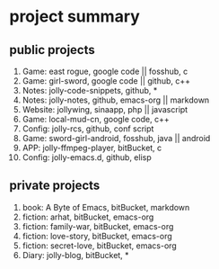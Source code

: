 

# project summary #

## public projects ##
1. Game: east rogue, google code || fosshub, c
2. Game: girl-sword, google code || github, c++
3. Notes: jolly-code-snippets, github, *
4. Notes: jolly-notes, github, emacs-org || markdown
5. Website: jollywing, sinaapp, php || javascript
6. Game: local-mud-cn, google code, c++
7. Config: jolly-rcs, github, conf script
8. Game: sword-girl-android, fosshub, java || android
9. APP: jolly-ffmpeg-player, bitBucket, c
10. Config: jolly-emacs.d, github, elisp

## private projects ##

1. book: A Byte of Emacs, bitBucket, markdown
2. fiction: arhat, bitBucket, emacs-org
3. fiction: family-war, bitBucket, emacs-org
4. fiction: love-story, bitBucket, emacs-org
5. fiction: secret-love, bitBucket, emacs-org
6. Diary: jolly-blog, bitBucket, *
